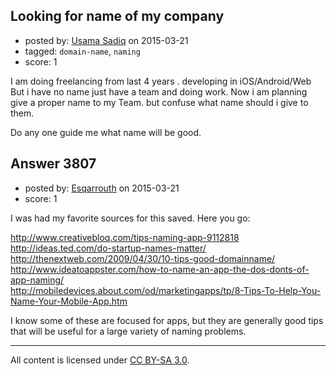 ## Looking for name of my company

- posted by: [Usama Sadiq](https://stackexchange.com/users/1931094/usama-sadiq) on 2015-03-21
- tagged: `domain-name`, `naming`
- score: 1

I am doing freelancing from last 4 years . developing in iOS/Android/Web
But i have no name just have a team and doing work. Now i am planning give a proper name to my Team. but confuse what name should i give to them.

Do any one guide me what name will be good.  


## Answer 3807

- posted by: [Esqarrouth](https://stackexchange.com/users/3055586/esqarrouth) on 2015-03-21
- score: 1

I was had my favorite sources for this saved. Here you go:

http://www.creativebloq.com/tips-naming-app-9112818  
http://ideas.ted.com/do-startup-names-matter/  
http://thenextweb.com/2009/04/30/10-tips-good-domainname/  
http://www.ideatoappster.com/how-to-name-an-app-the-dos-donts-of-app-naming/  
http://mobiledevices.about.com/od/marketingapps/tp/8-Tips-To-Help-You-Name-Your-Mobile-App.htm  

I know some of these are focused for apps, but they are generally good tips that will be useful for a large variety of naming problems.



---

All content is licensed under [CC BY-SA 3.0](https://creativecommons.org/licenses/by-sa/3.0/).
